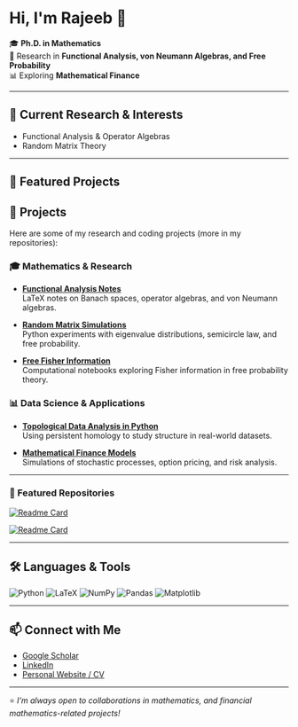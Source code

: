 # Hi, I'm Rajeeb 👋

🎓 **Ph.D. in Mathematics**  
🔬 Research in **Functional Analysis, von Neumann Algebras, and Free Probability**  
📊 Exploring **Mathematical Finance**  

---

## 🔭 Current Research & Interests
- Functional Analysis & Operator Algebras  
- Random Matrix Theory 

---

## 📂 Featured Projects
## 🚀 Projects

Here are some of my research and coding projects (more in my repositories):

### 🎓 Mathematics & Research
- [**Functional Analysis Notes**](https://github.com/rajeeb504/functional-analysis-notes)  
  LaTeX notes on Banach spaces, operator algebras, and von Neumann algebras.

- [**Random Matrix Simulations**](https://github.com/rajeeb504/random-matrix-simulations)  
  Python experiments with eigenvalue distributions, semicircle law, and free probability.

- [**Free Fisher Information**](https://github.com/rajeeb504/free-fisher-info)  
  Computational notebooks exploring Fisher information in free probability theory.

### 📊 Data Science & Applications
- [**Topological Data Analysis in Python**](https://github.com/rajeeb504/tda-python)  
  Using persistent homology to study structure in real-world datasets.

- [**Mathematical Finance Models**](https://github.com/rajeeb504/quant-finance)  
  Simulations of stochastic processes, option pricing, and risk analysis.

---

### 📌 Featured Repositories
[![Readme Card](https://github-readme-stats.vercel.app/api/pin/?username=YOUR_USERNAME&repo=random-matrix-simulations&theme=tokyonight)](https://github.com/YOUR_USERNAME/random-matrix-simulations)

[![Readme Card](https://github-readme-stats.vercel.app/api/pin/?username=YOUR_USERNAME&repo=tda-python&theme=tokyonight)](https://github.com/YOUR_USERNAME/tda-python)

---

## 🛠️ Languages & Tools
![Python](https://img.shields.io/badge/Python-3776AB?style=for-the-badge&logo=python&logoColor=white)
![LaTeX](https://img.shields.io/badge/LaTeX-008080?style=for-the-badge&logo=latex&logoColor=white)
![NumPy](https://img.shields.io/badge/Numpy-013243?style=for-the-badge&logo=numpy&logoColor=white)
![Pandas](https://img.shields.io/badge/Pandas-150458?style=for-the-badge&logo=pandas&logoColor=white)
![Matplotlib](https://img.shields.io/badge/Matplotlib-11557c?style=for-the-badge)


---



## 📫 Connect with Me
- [Google Scholar](#)  
- [LinkedIn](#)  
- [Personal Website / CV](#)  

---

⭐️ *I’m always open to collaborations in mathematics, and financial mathematics-related projects!*
